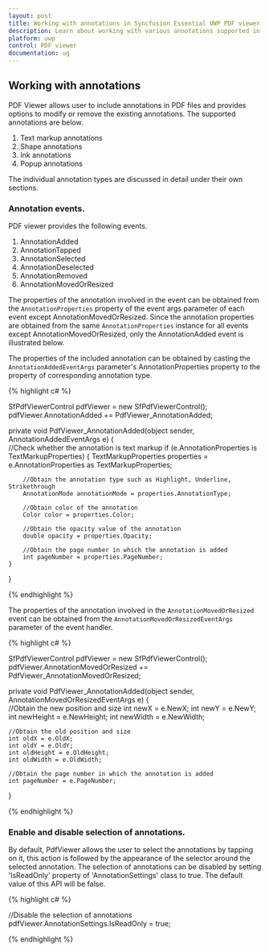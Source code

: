 ```yaml
---
layout: post
title: Working with annotations in Syncfusion Essential UWP PDF viewer.
description: Learn about working with various annotations supported in Syncfusion UWP PDF Viewer and their functionalities.
platform: uwp
control: PDF viewer
documentation: ug
---
```


## Working with annotations

PDF Viewer allows user to include annotations in PDF files and provides options to modify or remove the existing annotations. The supported annotations are below. 

1. Text markup annotations
2. Shape annotations
3. Ink annotations
4. Popup annotations

The individual annotation types are discussed in detail under their own sections. 

### Annotation events. 

PDF viewer provides the following events. 

1. AnnotationAdded
2. AnnotationTapped
3. AnnotationSelected
4. AnnotationDeselected
5. AnnotationRemoved
6. AnnotationMovedOrResized

The properties of the annotation involved in the event can be obtained from the `AnnotationProperties` property of the event args parameter of each event except AnnotationMovedOrResized. Since the annotation properties are obtained from the same `AnnotationProperties` instance for all events except AnnotationMovedOrResized, only the AnnotationAdded event is illustrated below. 

The properties of the included annotation can be obtained by casting the `AnnotationAddedEventArgs` parameter's AnnotationProperties property to the property of corresponding annotation type.

{% highlight c# %}

SfPdfViewerControl pdfViewer = new SfPdfViewerControl();
pdfViewer.AnnotationAdded += PdfViewer_AnnotationAdded;

private void PdfViewer_AnnotationAdded(object sender, AnnotationAddedEventArgs e)
{	
	//Check whether the annotation is text markup
	if (e.AnnotationProperties is TextMarkupProperties)
	{
		TextMarkupProperties properties = e.AnnotationProperties as TextMarkupProperties;

		//Obtain the annotation type such as Highlight, Underline, Strikethrough
		AnnotationMode annotationMode = properties.AnnotationType;

		//Obtain color of the annotation
		Color color = properties.Color;

		//Obtain the opacity value of the annotation
		double opacity = properties.Opacity;

		//Obtain the page number in which the annotation is added
		int pageNumber = properties.PageNumber;
	}
}

{% endhighlight %}

The properties of the annotation involved in the `AnnotationMovedOrResized` event can be obtained from the `AnnotationMovedOrResizedEventArgs` parameter of the event handler. 

{% highlight c# %}

SfPdfViewerControl pdfViewer = new SfPdfViewerControl();
pdfViewer.AnnotationMovedOrResized += PdfViewer_AnnotationMovedOrResized;

private void PdfViewer_AnnotationAdded(object sender, AnnotationMovedOrResizedEventArgs e)
{	
	//Obtain the new position and size
	int newX = e.NewX;
	int newY = e.NewY;
	int newHeight = e.NewHeight;
	int newWidth = e.NewWidth;

	//Obtain the old position and size
	int oldX = e.OldX;
	int oldY = e.OldY;
	int oldHeight = e.OldHeight;
	int oldWidth = e.OldWidth;

	//Obtain the page number in which the annotation is added
	int pageNumber = e.PageNumber;
}

{% endhighlight %}

### Enable and disable selection of annotations.

By default, PdfViewer allows the user to select the annotations by tapping on it, this action is followed by the appearance of the selector around the selected annotation. The selection of annotations can be disabled by setting 'IsReadOnly' property of 'AnnotationSettings' class to true. The default value of this API will be false.

{% highlight c# %}

//Disable the selection of annotations
pdfViewer.AnnotationSettings.IsReadOnly = true;

{% endhighlight %}
